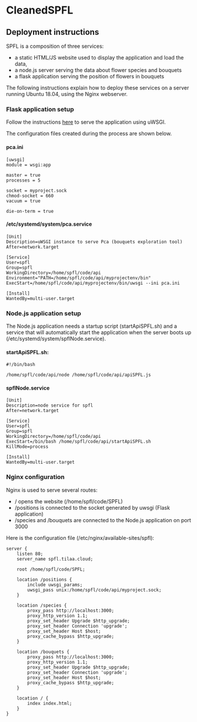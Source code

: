 # CleanedSPFL

## Deployment instructions
SPFL is a composition of three services:
- a static HTML/JS website used to display the application and load the data,
- a node.js server serving the data about flower species and bouquets
- a flask application serving the position of flowers in bouquets

The following instructions explain how to deploy these services on a server running Ubuntu 18.04, using the Nginx webserver.

### Flask application setup
Follow the instructions [here](https://www.digitalocean.com/community/tutorials/how-to-serve-flask-applications-with-uswgi-and-nginx-on-ubuntu-18-04) to serve the application using uWSGI.

The configuration files created during the process are shown below.

#### pca.ini
```
[uwsgi]
module = wsgi:app

master = true
processes = 5

socket = myproject.sock
chmod-socket = 660
vacuum = true

die-on-term = true
```

#### /etc/systemd/system/pca.service
```
[Unit]
Description=uWSGI instance to serve Pca (bouquets exploration tool)
After=network.target

[Service]
User=spfl
Group=spfl
WorkingDirectory=/home/spfl/code/api
Environment="PATH=/home/spfl/code/api/myprojectenv/bin"
ExecStart=/home/spfl/code/api/myprojectenv/bin/uwsgi --ini pca.ini

[Install]
WantedBy=multi-user.target
```

### Node.js application setup
The Node.js application needs a startup script (startApiSPFL.sh) and a service that will automatically start the application when the server boots up (/etc/systemd/system/spflNode.service).

#### startApiSPFL.sh:
```
#!/bin/bash

/home/spfl/code/api/node /home/spfl/code/api/apiSPFL.js
```

#### spflNode.service
```
[Unit]
Description=node service for spfl
After=network.target

[Service]
User=spfl
Group=spfl
WorkingDirectory=/home/spfl/code/api
ExecStart=/bin/bash /home/spfl/code/api/startApiSPFL.sh
KillMode=process

[Install]
WantedBy=multi-user.target
```

### Nginx configuration
Nginx is used to serve several routes:
- / opens the website (/home/spfl/code/SPFL)
- /positions is connected to the socket generated by uwsgi (Flask application)
- /species and /bouquets are connected to the Node.js application on port 3000

Here is the configuration file (/etc/nginx/available-sites/spfl):
```
server {
	listen 80;
	server_name spfl.tilaa.cloud;

	root /home/spfl/code/SPFL;

	location /positions {
		include uwsgi_params;
		uwsgi_pass unix:/home/spfl/code/api/myproject.sock;
	}

	location /species {
		proxy_pass http://localhost:3000;
		proxy_http_version 1.1;
		proxy_set_header Upgrade $http_upgrade;
		proxy_set_header Connection 'upgrade';
		proxy_set_header Host $host;
		proxy_cache_bypass $http_upgrade;
	}

	location /bouquets {
		proxy_pass http://localhost:3000;
		proxy_http_version 1.1;
		proxy_set_header Upgrade $http_upgrade;
		proxy_set_header Connection 'upgrade';
		proxy_set_header Host $host;
		proxy_cache_bypass $http_upgrade;
	}

	location / {
		index index.html;
	}
}
```

